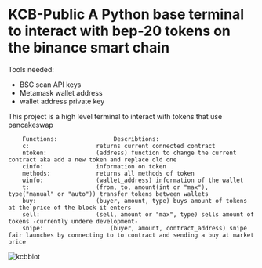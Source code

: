 # KCB-Public A Python base terminal to interact with bep-20 tokens on the binance smart chain

Tools needed:
+ BSC scan API keys
+ Metamask wallet address
+ wallet address private key


This project is a high level terminal to interact with tokens that use pancakeswap


        Functions:                Describtions:
        c:                   returns current connected contract
        ntoken:              (address) function to change the current contract aka add a new token and replace old one
        cinfo:               information on token
        methods:             returns all methods of token
        winfo:               (wallet_address) information of the wallet
        t:                   (from, to, amount(int or "max"), type("manual" or "auto")) transfer tokens between wallets
        buy:                 (buyer, amount, type) buys amount of tokens at the price of the block it enters
        sell:                (sell, amount or "max", type) sells amount of tokens -currently undere development-
        snipe:                   (buyer, amount, contract_address) snipe fair launches by connecting to to contract and sending a buy at market price 
  

![kcbbiot](https://user-images.githubusercontent.com/63566185/128554755-6e404973-c878-4e7f-9f0c-57dc50bada36.JPG)
